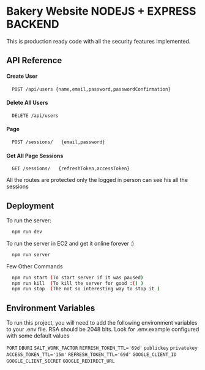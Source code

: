 
# Bakery Website NODEJS + EXPRESS BACKEND 

This is production ready code with all the security features implemented.


## API Reference

#### Create User

```http
  POST /api/users {name,email,password,passwordConfirmation}
```
#### Delete All Users
```http
  DELETE /api/users
```
#### Page
```http
  POST /sessions/   {email,password}
```
#### Get All Page Sessions
```http
  GET /sessions/   {refreshToken,accessToken}
```

All the routes are protected only the logged in person can see his all the sessions


## Deployment

To run the server:

```bash
  npm run dev
```

To run the server in EC2 and get it online forever :)

```bash
  npm run server 
```
Few Other Commands

```bash
  npm run start (To start server if it was paused) 
  npm run kill  (To kill the server for good :() )
  npm run stop  (The not so interesting way to stop it )
```
## Environment Variables

To run this project, you will need to add the following environment variables to your .env file. RSA should be 2048 bits. Look for .env.example configured with some default values

`PORT`
`DBURI`
`SALT_WORK_FACTOR`
`REFRESH_TOKEN_TTL='69d'`
`publickey`
`privatekey`
`ACCESS_TOKEN_TTL='15m'`
`REFRESH_TOKEN_TTL='69d'`
`GOOGLE_CLIENT_ID`
`GOOGLE_CLIENT_SECRET`
`GOOGLE_REDIRECT_URL`

